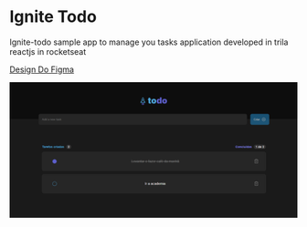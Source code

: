 # Ignite Todo

Ignite-todo sample app to manage you tasks application developed in trila reactjs in rocketseat

[Design Do Figma](https://www.figma.com/file/0n0zDN7zbzhRbaEO74Xesx/ToDo-List/duplicate)

<img src=".github/assets/ignite-todo-print.png" >

